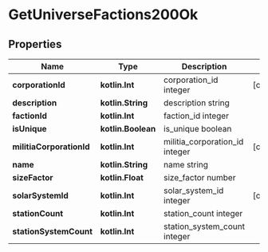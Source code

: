 
# GetUniverseFactions200Ok

## Properties
Name | Type | Description | Notes
------------ | ------------- | ------------- | -------------
**corporationId** | **kotlin.Int** | corporation_id integer |  [optional]
**description** | **kotlin.String** | description string | 
**factionId** | **kotlin.Int** | faction_id integer | 
**isUnique** | **kotlin.Boolean** | is_unique boolean | 
**militiaCorporationId** | **kotlin.Int** | militia_corporation_id integer |  [optional]
**name** | **kotlin.String** | name string | 
**sizeFactor** | **kotlin.Float** | size_factor number | 
**solarSystemId** | **kotlin.Int** | solar_system_id integer |  [optional]
**stationCount** | **kotlin.Int** | station_count integer | 
**stationSystemCount** | **kotlin.Int** | station_system_count integer | 



